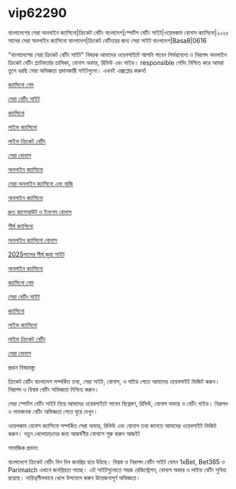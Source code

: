 # vip62290
বাংলাদেশের সেরা অনলাইন ক্যাসিনো|ক্রিকেট বেটিং বাংলাদেশ|স্পোর্টস বেটিং সাইট|ওয়েলকাম বোনাস ক্যাসিনো|২০২৫ সালের সেরা অনলাইন ক্যাসিনো বাংলাদেশ|ক্রিকেট বেটিংয়ের জন্য সেরা সাইট বাংলাদেশ|Basa8|0616

"বাংলাদেশের সেরা ক্রিকেট বেটিং সাইট" বিষয়ক আমাদের ওয়েবসাইটে আপনি পাবেন নির্ভরযোগ্য ও নিরাপদ অনলাইন ক্রিকেট বেটিং প্ল্যাটফর্মের তালিকা, বোনাস অফার, রিভিউ এবং গাইড। responsible গেমিং নিশ্চিত করে আমরা তুলে ধরছি সেরা অভিজ্ঞতা প্রদানকারী সাইটগুলো। এখনই এক্সপ্লোর করুন!

<a href="https://basa8pc.com/">ক্যাসিনো গেম</a>

<a href="https://basa8pc.net/">সেরা বেটিং সাইট</a>

<a href="https://basa8live.com/">ক্যাসিনো</a>

<a href="https://basa8live.net/">লাইভ ক্যাসিনো</a>

<a href="https://basa8uk.com/">লাইভ ক্রিকেট বেটিং</a>

<a href="https://basa8uk.net/">সেরা বোনাস</a>

<a href="https://basa8hub.com/">অনলাইন ক্যাসিনো</a>

<a href="https://basa8hub.net/">সেরা অনলাইন ক্যাসিনো এবং বাজি</a>

<a href="https://basa8sx.com/">অনলাইন ক্যাসিনো</a>

<a href="https://basa8sx.net/">দ্রুত ক্যাশআউট ও ইনগেম বোনাস</a>

<a href="https://basa8wap.net/">শীর্ষ ক্যাসিনো</a>

<a href="https://basa8wap.com/">অনলাইন ক্যাসিনো বোনাস</a>

<a href="https://basa8now.com/">2025সালের শীর্ষ জুয়া সাইট</a>

<a href="https://basa8now.net/">অনলাইন ক্যাসিনো </a>

<a href="https://basa8pc.com/">ক্যাসিনো গেম</a>

<a href="https://basa8pc.net/">সেরা বেটিং সাইট</a>

<a href="https://basa8live.com/">ক্যাসিনো</a>

<a href="https://basa8live.net/">লাইভ ক্যাসিনো</a>

<a href="https://basa8uk.com/">লাইভ ক্রিকেট বেটিং</a>

<a href="https://basa8uk.net/">সেরা বোনাস</a>

প্রধান বিষয়বস্তু:

ক্রিকেট বেটিং বাংলাদেশ সম্পর্কিত তথ্য, সেরা সাইট, বোনাস, ও গাইড পেতে আমাদের ওয়েবসাইট ভিজিট করুন। নিরাপদ ও বিশ্বস্ত বেটিং অভিজ্ঞতা নিশ্চিত করুন।

সেরা স্পোর্টস বেটিং সাইট নিয়ে আমাদের ওয়েবসাইটে পাবেন বিশ্লেষণ, রিভিউ, বোনাস অফার ও বেটিং গাইড। নিরাপদ ও লাভজনক বেটিং অভিজ্ঞতা পেতে ঘুরে দেখুন।

ওয়েলকাম বোনাস ক্যাসিনো সম্পর্কিত সেরা অফার, রিভিউ এবং বোনাস তথ্য জানতে আমাদের ওয়েবসাইট ভিজিট করুন। নতুন খেলোয়াড়দের জন্য আকর্ষণীয় বোনাসে শুরু করুন আজই!

সামাজিক প্রভাব:

বাংলাদেশে ক্রিকেট বেটিং দিন দিন জনপ্রিয় হয়ে উঠছে। বিশ্বস্ত ও নিরাপদ বেটিং সাইট যেমন 1xBet, Bet365 ও Parimatch এখানে জনপ্রিয়তা পাচ্ছে। এই সাইটগুলোতে সহজ রেজিস্ট্রেশন, বোনাস অফার ও লাইভ বেটিং সুবিধা রয়েছে। দায়িত্বশীলভাবে খেলে উপভোগ করুন উত্তেজনাপূর্ণ অভিজ্ঞতা।

